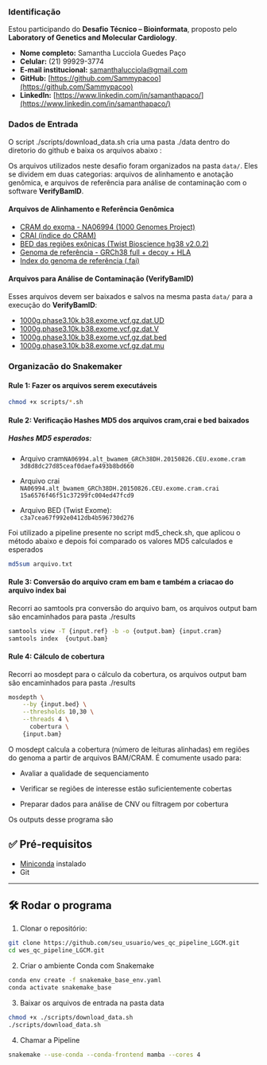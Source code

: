 
### Identificação 

Estou participando do **Desafio Técnico – Bioinformata**, proposto pelo **Laboratory of Genetics and Molecular Cardiology**.

- **Nome completo:** Samantha Lucciola Guedes Paço
- **Celular:** (21) 99929-3774
- **E-mail institucional:** samanthalucciola@gmail.com
- **GitHub:** [https://github.com/Sammypacoo](https://github.com/Sammypacoo)
- **LinkedIn:** [https://www.linkedin.com/in/samanthapaco/](https://www.linkedin.com/in/samanthapaco/)


###  Dados de Entrada
O script ./scripts/download_data.sh cria uma pasta ./data dentro do diretorio do github e baixa os arquivos abaixo :

Os arquivos utilizados neste desafio foram organizados na pasta `data/`. Eles se dividem em duas categorias: arquivos de alinhamento e anotação genômica, e arquivos de referência para análise de contaminação com o software **VerifyBamID**.

####  Arquivos de Alinhamento e Referência Genômica

- [CRAM do exoma - NA06994 (1000 Genomes Project)](https://ftp.1000genomes.ebi.ac.uk/vol1/ftp/data_collections/1000_genomes_project/data/CEU/NA06994/exome_alignment/NA06994.alt_bwamem_GRCh38DH.20150826.CEU.exome.cram)  
- [CRAI (índice do CRAM)](https://ftp.1000genomes.ebi.ac.uk/vol1/ftp/data_collections/1000_genomes_project/data/CEU/NA06994/exome_alignment/NA06994.alt_bwamem_GRCh38DH.20150826.CEU.exome.cram.crai)  
- [BED das regiões exônicas (Twist Bioscience hg38 v2.0.2)](https://www.twistbioscience.com/sites/default/files/resources/2022-12/hg38_exome_v2.0.2_targets_sorted_validated.re_annotated.bed)  
- [Genoma de referência - GRCh38 full + decoy + HLA](https://ftp.1000genomes.ebi.ac.uk/vol1/ftp/technical/reference/GRCh38_reference_genome/GRCh38_full_analysis_set_plus_decoy_hla.fa)  
- [Index do genoma de referência (.fai)](https://ftp.1000genomes.ebi.ac.uk/vol1/ftp/technical/reference/GRCh38_reference_genome/GRCh38_full_analysis_set_plus_decoy_hla.fa.fai)  

####  Arquivos para Análise de Contaminação (VerifyBamID)

Esses arquivos devem ser baixados e salvos na mesma pasta `data/` para a execução do **VerifyBamID**:

- [1000g.phase3.10k.b38.exome.vcf.gz.dat.UD](https://github.com/Griffan/VerifyBamID/blob/master/resource/exome/1000g.phase3.10k.b38.exome.vcf.gz.dat.UD)  
- [1000g.phase3.10k.b38.exome.vcf.gz.dat.V](https://github.com/Griffan/VerifyBamID/blob/master/resource/exome/1000g.phase3.10k.b38.exome.vcf.gz.dat.V)  
- [1000g.phase3.10k.b38.exome.vcf.gz.dat.bed](https://github.com/Griffan/VerifyBamID/raw/refs/heads/master/resource/exome/1000g.phase3.10k.b38.exome.vcf.gz.dat.bed)  
- [1000g.phase3.10k.b38.exome.vcf.gz.dat.mu](https://github.com/Griffan/VerifyBamID/blob/master/resource/exome/1000g.phase3.10k.b38.exome.vcf.gz.dat.mu)  


### Organizacão do Snakemaker  
####  Rule 1:  Fazer os arquivos serem executáveis
  ```bash
  chmod +x scripts/*.sh
  ```
####  Rule 2: Verificação Hashes MD5 dos arquivos cram,crai e bed baixados

##### Hashes MD5 esperados:

  - Arquivo cram`NA06994.alt_bwamem_GRCh38DH.20150826.CEU.exome.cram`  
    `3d8d8dc27d85ceaf0daefa493b8bd660`

  - Arquivo crai `NA06994.alt_bwamem_GRCh38DH.20150826.CEU.exome.cram.crai`  
    `15a6576f46f51c37299fc004ed47fcd9`

  - Arquivo BED (Twist Exome):  
    `c3a7cea67f992e0412db4b596730d276`

  Foi utilizado a pipeline presente no script md5_check.sh, que aplicou o método  abaixo e depois foi comparado os valores MD5 calculados e esperados

  ```bash
  md5sum arquivo.txt
  ```
####  Rule 3: Conversão do arquivo cram em bam e também a criacao do arquivo index bai
Recorri ao samtools pra conversão do arquivo bam, os arquivos output bam são encaminhados para pasta ./results

  ```bash
  samtools view -T {input.ref} -b -o {output.bam} {input.cram}
  samtools index  {output.bam}
  ```

 ####  Rule 4: Cálculo de cobertura 
Recorri ao mosdept para o cálculo da cobertura, os arquivos output bam são encaminhados para pasta ./results

  ```bash
  mosdepth \
      --by {input.bed} \
      --thresholds 10,30 \
      --threads 4 \
        cobertura \
      {input.bam}
  ```
 O mosdept calcula a cobertura (número de leituras alinhadas) em regiões do genoma a partir de arquivos BAM/CRAM. É comumente usado para:
  - Avaliar a qualidade de sequenciamento

  - Verificar se regiões de interesse estão suficientemente cobertas

  - Preparar dados para análise de CNV ou filtragem por cobertura

Os outputs desse programa são





## ✅ Pré-requisitos

- [Miniconda](https://docs.conda.io/en/latest/miniconda.html) instalado
- Git 

---

## 🛠️ Rodar o programa

1. Clonar o repositório:

```bash
git clone https://github.com/seu_usuario/wes_qc_pipeline_LGCM.git
cd wes_qc_pipeline_LGCM.git
```

2. Criar o ambiente Conda com Snakemake
```bash
conda env create -f snakemake_base_env.yaml
conda activate snakemake_base
```

3. Baixar os arquivos de entrada na pasta data
```bash
chmod +x ./scripts/download_data.sh
./scripts/download_data.sh
```

4. Chamar a Pipeline
```bash
snakemake --use-conda --conda-frontend mamba --cores 4
```